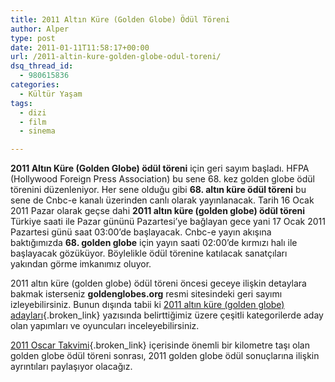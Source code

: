 ```yaml
---
title: 2011 Altın Küre (Golden Globe) Ödül Töreni
author: Alper
type: post
date: 2011-01-11T11:58:17+00:00
url: /2011-altin-kure-golden-globe-odul-toreni/
dsq_thread_id:
  - 980615836
categories:
  - Kültür Yaşam
tags:
  - dizi
  - film
  - sinema

---
```

**2011 Altın Küre (Golden Globe) ödül töreni** için geri sayım başladı. HFPA (Hollywood Foreign Press Association) bu sene 68. kez golden globe ödül törenini düzenleniyor. Her sene olduğu gibi **68. altın küre ödül töreni** bu sene de Cnbc-e kanalı üzerinden canlı olarak yayınlanacak. Tarih 16 Ocak 2011 Pazar olarak geçse dahi **2011 altın küre (golden globe) ödül töreni** Türkiye saati ile Pazar gününü Pazartesi’ye bağlayan gece yani 17 Ocak 2011 Pazartesi günü saat 03:00&#8217;de başlayacak. Cnbc-e yayın akışına baktığımızda **68. golden globe** için yayın saati 02:00&#8217;de kırmızı halı ile başlayacak gözüküyor. Böylelikle ödül törenine katılacak sanatçıları yakından görme imkanımız oluyor.

2011 altın küre (golden globe) ödül töreni öncesi geceye ilişkin detaylara bakmak isterseniz **goldenglobes.org** resmi sitesindeki geri sayımı izleyebilirsiniz. Bunun dışında tabii ki [2011 altın küre (golden globe) adayları][1]{.broken_link} yazısında belirttiğimiz üzere çeşitli kategorilerde aday olan yapımları ve oyuncuları inceleyebilirsiniz.

[2011 Oscar Takvimi][2]{.broken_link} içerisinde önemli bir kilometre taşı olan golden globe ödül töreni sonrası, 2011 golden globe ödül sonuçlarına ilişkin ayrıntıları paylaşıyor olacağız.

 [1]: https://www.murekkep.org/2011-altin-kure-golden-globe-adaylari-3814
 [2]: https://www.murekkep.org/2011-oscar-takvimi-83-akademi-odulleri-3590